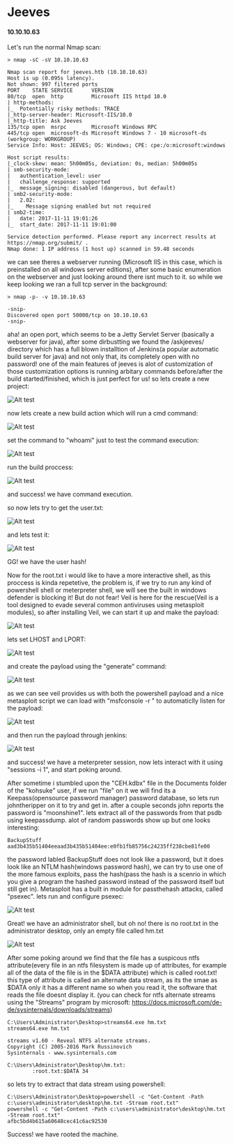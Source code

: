 # Jeeves
#### 10.10.10.63

Let's run the normal Nmap scan:
```{r, engine='bash', count_lines}
> nmap -sC -sV 10.10.10.63

Nmap scan report for jeeves.htb (10.10.10.63)
Host is up (0.095s latency).
Not shown: 997 filtered ports
PORT    STATE SERVICE      VERSION
80/tcp  open  http         Microsoft IIS httpd 10.0
| http-methods: 
|_  Potentially risky methods: TRACE
|_http-server-header: Microsoft-IIS/10.0
|_http-title: Ask Jeeves
135/tcp open  msrpc        Microsoft Windows RPC
445/tcp open  microsoft-ds Microsoft Windows 7 - 10 microsoft-ds (workgroup: WORKGROUP)
Service Info: Host: JEEVES; OS: Windows; CPE: cpe:/o:microsoft:windows

Host script results:
|_clock-skew: mean: 5h00m05s, deviation: 0s, median: 5h00m05s
| smb-security-mode: 
|   authentication_level: user
|   challenge_response: supported
|_  message_signing: disabled (dangerous, but default)
| smb2-security-mode: 
|   2.02: 
|_    Message signing enabled but not required
| smb2-time: 
|   date: 2017-11-11 19:01:26
|_  start_date: 2017-11-11 19:01:00

Service detection performed. Please report any incorrect results at https://nmap.org/submit/ .
Nmap done: 1 IP address (1 host up) scanned in 59.48 seconds
```

we can see theres a webserver running (Microsoft IIS in this case, which is preinstalled on all windows server editions), after some basic enumeration on the webserver and just looking around there isnt much to it. so while we keep looking we ran a full tcp server in the background:
```{r, engine='bash', count_lines}
> nmap -p- -v 10.10.10.63

-snip-
Discovered open port 50000/tcp on 10.10.10.63
-snip-
```
aha! an open port, which seems to be a Jetty Servlet Server (basically a webserver for java), after some dirbustting we found the /askjeeves/ directory which has a full blown installtion of Jenkins(a popular automatic build server for java) and not only that, its completely open with no password! one of the main features of jeeves is alot of customization of those customization options is running arbitary commands before/after the build started/finished, which is just perfect for us!
so lets create a new project:

![Alt test](https://github.com/jakobgoerke/HTB-Writeups/blob/master/Jeeves/images/createproject.png "createproject")

now lets create a new build action which will run a cmd command:

![Alt test](https://github.com/jakobgoerke/HTB-Writeups/blob/master/Jeeves/images/addbuild.png "addbuild")

set the command to "whoami" just to test the command execution:

![Alt test](https://github.com/jakobgoerke/HTB-Writeups/blob/master/Jeeves/images/whoami.png "whoami")

run the build proccess:

![Alt test](https://github.com/jakobgoerke/HTB-Writeups/blob/master/Jeeves/images/buildnow.png "buildnow")

and success! we have command execution.

so now lets try to get the user.txt:

![Alt test](https://github.com/jakobgoerke/HTB-Writeups/blob/master/Jeeves/images/userset.png "userset")

and lets test it:

![Alt test](https://github.com/jakobgoerke/HTB-Writeups/blob/master/Jeeves/images/userget.png "userget")

GG! we have the user hash!

Now for the root.txt i would like to have a more interactive shell, as this proccess is kinda repetetive, the problem is, if we try to run any kind of powershell shell or meterpreter shell, we will see the built in windows defender is blocking it!
But do not fear! Veil is here for the rescue(Veil is a tool designed to evade several common antiviruses using metasploit modules), so after installing Veil, we can start it up and make the payload:

![Alt test](https://github.com/jakobgoerke/HTB-Writeups/blob/master/Jeeves/images/veilinit.png "veilinit")

lets set LHOST and LPORT:

![Alt test](https://github.com/jakobgoerke/HTB-Writeups/blob/master/Jeeves/images/veilset.png "veilset")

and create the payload using the "generate" command:

![Alt test](https://github.com/jakobgoerke/HTB-Writeups/blob/master/Jeeves/images/veilgen.png "veilgen")

as we can see veil provides us with both the powershell payload and a nice metasploit script we can load with "msfconsole -r <file>" to automaticlly listen for the payload:

![Alt test](https://github.com/jakobgoerke/HTB-Writeups/blob/master/Jeeves/images/msfcon.png "msfcon")

and then run the payload through jenkins:

![Alt test](https://github.com/jakobgoerke/HTB-Writeups/blob/master/Jeeves/images/msfrun.png "msfrun")

and success! we have a meterpreter session, now lets interact with it using "sessions -i 1", and start poking around.

After sometime i stumbled upon the "CEH.kdbx" file in the Documents folder of the "kohsuke" user, if we run "file" on it we will find its a Keepass(opensource password manager) password database, so lets run johntheripper on it to try and get in. after a couple seconds john reports the password is "moonshine1". lets extract all of the passwords from that psdb using keepassdump.
alot of random passwords show up but one looks interesting:
```{r, engine='bash', count_lines}
BackupStuff
aad3b435b51404eeaad3b435b51404ee:e0fb1fb85756c24235ff238cbe81fe00
```
the password labled BackupStuff does not look like a password, but it does look like an NTLM hash(windows password hash), we can try to use one of the more famous exploits, pass the hash(pass the hash is a scenrio in which you give a program the hashed password instead of the password itself but still get in). Metasploit has a built in module for passthehash attacks, called "psexec".
lets run and configure psexec:

![Alt test](https://github.com/jakobgoerke/HTB-Writeups/blob/master/Jeeves/images/admin.png "admin")

Great! we have an administrator shell, but oh no! there is no root.txt in the administrator desktop, only an empty file called hm.txt

![Alt test](https://github.com/jakobgoerke/HTB-Writeups/blob/master/Jeeves/images/hm.png "hm")

After some poking around we find that the file has a suspicous ntfs attribute(every file in an ntfs filesystem is made up of attributes, for example all of the data of the file is in the $DATA attribute) which is called root.txt! this type of attribute is called an alternate data stream, as its the smae as $DATA only it has a different name so when you read it, the software that reads the file doesnt display it. (you can check for ntfs alternate streams using the "Streams" program by microsoft: https://docs.microsoft.com/de-de/sysinternals/downloads/streams)
```{r, engine='dos', count_lines}
C:\Users\Administrator\Desktop>streams64.exe hm.txt
streams64.exe hm.txt

streams v1.60 - Reveal NTFS alternate streams.
Copyright (C) 2005-2016 Mark Russinovich
Sysinternals - www.sysinternals.com

C:\Users\Administrator\Desktop\hm.txt:
        :root.txt:$DATA	34
```

so lets try to extract that data stream using powershell:

```{r, engine='dos', count_lines}
C:\Users\Administrator\Desktop>powershell -c "Get-Content -Path c:\users\administrator\desktop\hm.txt -Stream root.txt"
powershell -c "Get-Content -Path c:\users\administrator\desktop\hm.txt -Stream root.txt"
afbc5bd4b615a60648cec41c6ac92530
```

Success! we have rooted the machine.